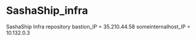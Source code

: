 # SashaShip_infra
SashaShip Infra repository
bastion_IP = 35.210.44.58 
someinternalhost_IP = 10.132.0.3

